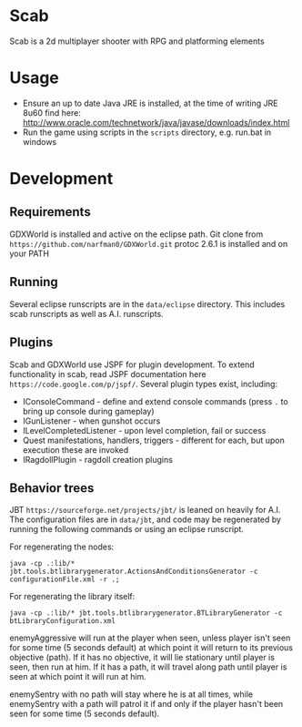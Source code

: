 Scab
====

Scab is a 2d multiplayer shooter with RPG and platforming elements

Usage
=====

* Ensure an up to date Java JRE is installed, at the time of writing JRE 8u60
find here: http://www.oracle.com/technetwork/java/javase/downloads/index.html
* Run the game using scripts in the ``scripts`` directory, e.g. run.bat in
windows

Development
===========

Requirements
------------
GDXWorld is installed and active on the eclipse path. Git clone from
``https://github.com/narfman0/GDXWorld.git``
protoc 2.6.1 is installed and on your PATH

Running
-------
Several eclipse runscripts are in the ``data/eclipse`` directory. This includes
scab runscripts as well as A.I. runscripts.

Plugins
-------
Scab and GDXWorld use JSPF for plugin development. To extend functionality
in scab, read JSPF documentation here ``https://code.google.com/p/jspf/``.
Several plugin types exist, including:

* IConsoleCommand - define and extend console commands (press ``.`` to bring up
console during gameplay)
* IGunListener - when gunshot occurs
* ILevelCompletedListener - upon level completion, fail or success
* Quest manifestations, handlers, triggers - different for each, but upon
execution these are invoked
* IRagdollPlugin - ragdoll creation plugins

Behavior trees
--------------

JBT ``https://sourceforge.net/projects/jbt/`` is leaned on heavily for A.I. The
configuration files are in ``data/jbt``, and code may be regenerated by running
the following commands or using an eclipse runscript.

For regenerating the nodes:

    java -cp .:lib/* jbt.tools.btlibrarygenerator.ActionsAndConditionsGenerator -c configurationFile.xml -r .;

For regenerating the library itself:

    java -cp .:lib/* jbt.tools.btlibrarygenerator.BTLibraryGenerator -c btLibraryConfiguration.xml

enemyAggressive will run at the player when seen, unless player isn't seen for 
some time (5 seconds default) at which point it will return to its previous 
objective (path). If it has no objective, it will lie stationary until player
is seen, then run at him. If it has a path, it will travel along path until
player is seen at which point it will run at him.

enemySentry with no path will stay where he is at all times, while enemySentry
with a path will patrol it if and only if the player hasn't been seen for some
time (5 seconds default).